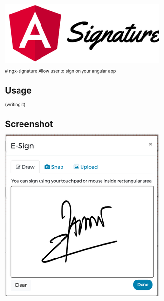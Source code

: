 <p align="center"><img src="https://raw.githubusercontent.com/hashtaagco/ngx-signature/master/raw/logo.png" alt="ngx-signature logo">
</p>
# ngx-signature
Allow user to sign on your angular app

# Usage

(writing it)



# Screenshot

<p align="center"><img width="500" src="https://raw.githubusercontent.com/hashtaagco/ngx-signature/master/raw/sign.png" alt="ngx-signature screenshot">
</p>
